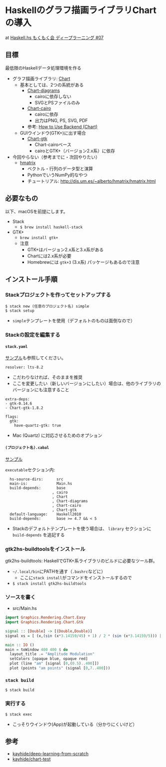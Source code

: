 # Haskellのグラフ描画ライブラリChartの導入

at [Haskell.hs もくもく会 ディープラーニング #07](https://remotehs.connpass.com/event/51656/)

## 目標

最低限のHaskellデータ処理環境を作る

- グラフ描画ライブラリ: [Chart](https://github.com/timbod7/haskell-chart/wiki)
    - 基本としては、2つの系統がある
        - [Chart-diagrams](https://hackage.haskell.org/package/Chart-diagrams)
            - cairoに依存しない
            - SVGとPSファイルのみ
        - [Chart-cairo](https://hackage.haskell.org/package/Chart-cairo)
            - cairoに依存
            - 出力はPNG, PS, SVG, PDF
        - 参考: [How to Use Backend (Chart)](https://github.com/timbod7/haskell-chart/wiki/How-to-use-backends)
    - GUIウインドウ(GTK+)に出す場合
        - [Chart-gtk](https://hackage.haskell.org/package/Chart-gtk)
            - Chart-cairoベース
            - cairoとGTK+（バージョン2.x系）に依存
- 今回やらない（参考までに・次回やりたい）
    -  [hmatrix](https://github.com/albertoruiz/hmatrix)
        - ベクトル・行列のデータ型と演算
        - PythonでいうNumPy的なやつ
        - チュートリアル: <http://dis.um.es/~alberto/hmatrix/hmatrix.html>


## 必要なもの

以下、macOSを前提にします。

- Stack
    - `$ brew install haskell-stack`
- GTK+
    - `brew install gtk+`
    - 注意
        - GTK+はバージョン2.x系と3.x系がある
        - Chartには2.x系が必要
        - Homebrewには `gtk+3` (3.x系) パッケージもあるので注意

## インストール手順

### Stackプロジェクトを作ってセットアップする

```
$ stack new (任意のプロジェクト名) simple
$ stack setup
```

- `simple`テンプレートを使用（デフォルトのものは面倒なので）

### Stackの設定を編集する

#### `stack.yaml`

[サンプル](https://github.com/sky-y/hs-chart-tutorial/blob/master/stack.yaml)も参照してください。

```
resolver: lts-8.2
```

- こだわりなければ、そのままを推奨
- ここを変更したい（新しいバージョンにしたい）場合は、他のライブラリのバージョンにも注意すること

```
extra-deps:
- gtk-0.14.6
- Chart-gtk-1.8.2
```

```
flags:
  gtk:
    have-quartz-gtk: true
```

- Mac (Quartz) に対応させるためのオプション

#### `(プロジェクト名).cabal`

[サンプル]()

`executable`セクション内:

```
  hs-source-dirs:      src
  main-is:             Main.hs
  build-depends:       base
                     , cairo
                     , Chart
                     , Chart-diagrams
                     , Chart-cairo
                     , Chart-gtk
  default-language:    Haskell2010
  build-depends:       base >= 4.7 && < 5
```

- Stackのデフォルトテンプレートを使う場合は、 `library` セクションに `build-depends` を追記する

### gtk2hs-buildtoolsをインストール

gtk2hs-buildtools: HaskellでGTK+系ライブラリのビルドに必要なツール群。

- `~/.local/bin`にPATHを通す（`.bashrc`などに）
    - ここに`stack install`がコマンドをインストールするので
- `$ stack install gtk2hs-buildtools`

### ソースを書く

- src/Main.hs

```haskell
import Graphics.Rendering.Chart.Easy
import Graphics.Rendering.Chart.Gtk

signal :: [Double] -> [(Double,Double)]
signal xs = [ (x,(sin (x*3.14159/45) + 1) / 2 * (sin (x*3.14159/5))) | x <- xs ]

main :: IO ()
main = toWindow 400 400 $ do
  layout_title .= "Amplitude Modulation"
  setColors [opaque blue, opaque red]
  plot (line "am" [signal [0,(0.5)..400]])
  plot (points "am points" (signal [0,7..400]))
```

### `stack build`

```
$ stack build
```

### 実行する

```
$ stack exec 
```

- こっそりウインドウ(App)が起動している（分かりにくいけど）

## 参考

- [kayhide/deep-learning-from-scratch](https://github.com/kayhide/deep-learning-from-scratch)
- [kayhide/chart-test](https://github.com/kayhide/chart-test)
